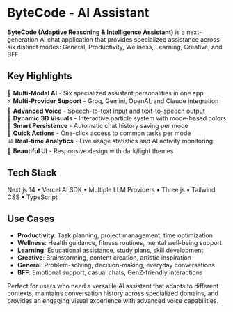 # ByteCode - AI Assistant

**ByteCode (Adaptive Reasoning & Intelligence Assistant)** is a next-generation AI chat application that provides specialized assistance across six distinct modes: General, Productivity, Wellness, Learning, Creative, and BFF.

## Key Highlights

🤖 **Multi-Modal AI** - Six specialized assistant personalities in one app  
⚡ **Multi-Provider Support** - Groq, Gemini, OpenAI, and Claude integration  
🎤 **Advanced Voice** - Speech-to-text input and text-to-speech output  
🎨 **Dynamic 3D Visuals** - Interactive particle system with mode-based colors  
💾 **Smart Persistence** - Automatic chat history saving per mode  
🚀 **Quick Actions** - One-click access to common tasks per mode  
📊 **Real-time Analytics** - Live usage statistics and AI activity monitoring  
🌙 **Beautiful UI** - Responsive design with dark/light themes  

## Tech Stack
Next.js 14 • Vercel AI SDK • Multiple LLM Providers • Three.js • Tailwind CSS • TypeScript

## Use Cases
- **Productivity**: Task planning, project management, time optimization
- **Wellness**: Health guidance, fitness routines, mental well-being support
- **Learning**: Educational assistance, study plans, skill development  
- **Creative**: Brainstorming, content creation, artistic inspiration
- **General**: Problem-solving, decision-making, everyday conversations
- **BFF**: Emotional support, casual chats, GenZ-friendly interactions

Perfect for users who need a versatile AI assistant that adapts to different contexts, maintains conversation history across specialized domains, and provides an engaging visual experience with advanced voice capabilities.


